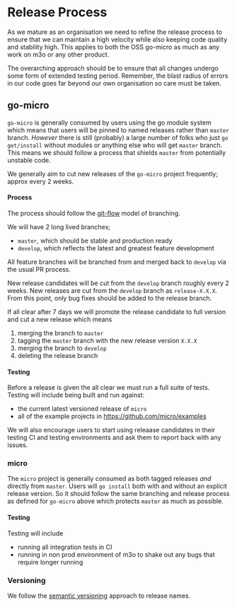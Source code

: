 # Release Process

As we mature as an organisation we need to refine the release process to ensure that we can maintain a high velocity while also keeping code quality and stability high. This applies to both the OSS go-micro as much as any work on m3o or any other product.

The overarching approach should be to ensure that all changes undergo some form of extended testing period. Remember, the blast radius of errors in our code goes far beyond our own organisation so care must be taken.

## go-micro

`go-micro` is generally consumed by users using the go module system which means that users will be pinned to named releases rather than `master` branch. *However* there is still (probably) a large number of folks who just `go get/install` without modules or anything else who will get `master` branch. This means we should follow a process that shields `master` from potentially unstable code.

We generally aim to cut new releases of the `go-micro` project frequently; approx every 2 weeks. 

#### Process
The process should follow the [git-flow](https://nvie.com/posts/a-successful-git-branching-model/) model of branching. 

We will have 2 long lived branches; 
- `master`, which should be stable and production ready
- `develop`, which reflects the latest and greatest feature development

All feature branches will be branched from and merged back to `develop` via the usual PR process. 

New release candidates will be cut from the `develop` branch roughly every 2 weeks. New releases are cut from the `develop` branch as `release-X.X.X`. From this point, only bug fixes should be added to the release branch. 

If all clear after 7 days we will promote the release candidate to full version and cut a new release which means
1. merging the branch to `master`
1. tagging the `master` branch with the new release version `X.X.X`
1. merging the branch to `develop`
1. deleting the release branch


#### Testing
Before a release is given the all clear we must run a full suite of tests. Testing will include being built and run against:
- the current latest versioned release of `micro` 
- all of the example projects in https://github.com/micro/examples

We will also encourage users to start using releaase candidates in their testing CI and testing environments and ask them to report back with any issues. 


### micro

The `micro` project is generally consumed as both tagged releases *and* directly from `master`. Users will `go install` both with and without an explicit release version. So it should follow the same branching and release process as defined for `go-micro` above which protects `master` as much as possible. 

#### Testing
Testing will include 
- running all integration tests in CI 
- running in non prod environment of m3o to shake out any bugs that require longer running

### Versioning
We follow the [semantic versioning](https://semver.org/) approach to release names. 